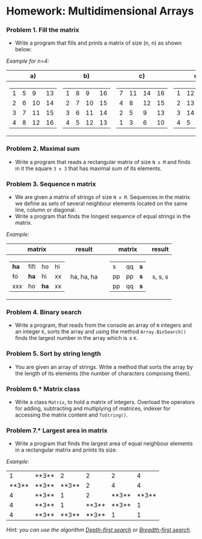 Homework: Multidimensional Arrays
=================================

### Problem 1. Fill the matrix
*	Write a program that fills and prints a matrix of size (n, n) as shown below:

_Example for n=4:_

| a) | b) | c) | d)* |
|:--:|:--:|:--:|:---:|
|  <table><tbody><tr><td>1</td><td>5</td><td>9</td><td>13</td></tr><tr><td>2</td><td>6</td><td>10</td><td>14</td></tr><tr><td>3</td><td>7</td><td>11</td><td>15</td></tr><tr><td>4</td><td>8</td><td>12</td><td>16</td></tr></tbody></table>  |  <table><tbody><tr><td>1</td><td>8</td><td>9</td><td>16</td></tr><tr><td>2</td><td>7</td><td>10</td><td>15</td></tr><tr><td>3</td><td>6</td><td>11</td><td>14</td></tr><tr><td>4</td><td>5</td><td>12</td><td>13</td></tr></tbody></table>  |  <table><tbody><tr><td>7</td><td>11</td><td>14</td><td>16</td></tr><tr><td>4</td><td>8</td><td>12</td><td>15</td></tr><tr><td>2</td><td>5</td><td>9</td><td>13</td></tr><tr><td>1</td><td>3</td><td>6</td><td>10</td></tr></tbody></table>  |  <table><tbody><tr><td>1</td><td>12</td><td>11</td><td>10</td></tr><tr><td>2</td><td>13</td><td>16</td><td>9</td></tr><tr><td>3</td><td>14</td><td>15</td><td>8</td></tr><tr><td>4</td><td>5</td><td>6</td><td>7</td></tr></tbody></table>  |

### Problem 2. Maximal sum
*	Write a program that reads a rectangular matrix of size `N x M` and finds in it the square `3 x 3` that has maximal sum of its elements.

### Problem 3. Sequence n matrix
*	We are given a matrix of strings of size `N x M`. Sequences in the matrix we define as sets of several neighbour elements located on the same line, column or diagonal.
*	Write a program that finds the longest sequence of equal strings in the matrix.

_Example:_

| matrix |   result   |   | matrix |   result   |
|:------:|:----------:|:-:|:------:|:----------:|
| <table><tbody><tr><td>**ha**</td><td>fifi</td><td>ho</td><td>hi</td></tr><tr><td>fo</td><td>**ha**</td><td>hi</td><td>xx</td></tr><tr><td>xxx</td><td>ho</td><td>**ha**</td><td>xx</td></tr></tbody></table> | ha, ha, ha |   | <table><tbody><tr><td>s</td><td>qq</td><td>**s**</td></tr><tr><td>pp</td><td>pp</td><td>**s**</td></tr><tr><td>pp</td><td>qq</td><td>**s**</td></tr></tbody></table> | s, s, s |

### Problem 4. Binary search
*	Write a program, that reads from the console an array of `N` integers and an integer `K`, sorts the array and using the method `Array.BinSearch()` finds the largest number in the array which is &#8804; `K`. 

### Problem 5. Sort by string length
*	You are given an array of strings. Write a method that sorts the array by the length of its elements (the number of characters composing them).

### Problem 6.* Matrix class
*	Write a class `Matrix`, to hold a matrix of integers. Overload the operators for adding, subtracting and multiplying of matrices, indexer for accessing the matrix content and `ToString()`.

### Problem 7.* Largest area in matrix
*	Write a program that finds the largest area of equal neighbour elements in a rectangular matrix and prints its size.

_Example:_

<table><tbody><tr><td>1</td><td>**3**</td><td>2</td><td>2</td><td>2</td><td>4</td></tr><tr><td>**3**</td><td>**3**</td><td>**3**</td><td>2</td><td>4</td><td>4</td></tr><tr><td>4</td><td>**3**</td><td>1</td><td>2</td><td>**3**</td><td>**3**</td></tr><tr><td>4</td><td>**3**</td><td>1</td><td>**3**</td><td>**3**</td><td>1</td></tr><tr><td>4</td><td>**3**</td><td>**3**</td><td>**3**</td><td>1</td><td>1</td></tr></tbody></table>

_Hint: you can use the algorithm [Depth-first search](http://en.wikipedia.org/wiki/Depth-first_search) or [Breadth-first search](http://en.wikipedia.org/wiki/Breadth-first_search)._
